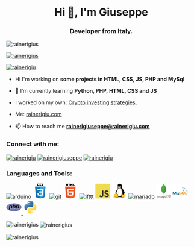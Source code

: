 <h1 align="center">Hi 👋, I'm Giuseppe</h1>
<h3 align="center">Developer from Italy.</h3>

<p align="left"> <img src="https://komarev.com/ghpvc/?username=rainerigius&label=Profile%20views&color=0e75b6&style=flat" alt="rainerigius" /> </p>

<p align="left"> <a href="https://github.com/ryo-ma/github-profile-trophy"><img src="https://github-profile-trophy.vercel.app/?username=rainerigius" alt="rainerigius" /></a> </p>

<p align="left"> <a href="https://twitter.com/rainerigiu" target="blank"><img src="https://img.shields.io/twitter/follow/rainerigiu?logo=twitter&style=for-the-badge" alt="rainerigiu" /></a> </p>

- Hi I'm working on **some projects in HTML, CSS, JS, PHP and MySql**

- 🌱 I’m currently learning **Python, PHP, HTML, CSS and JS**

- I worked on my own: [Crypto investing strategies.](rainerigiu.com)

- Me: [rainerigiu.com](rainerigiu.com)

- 📫 How to reach me **rainerigiuseppe@rainerigiu.com**

<h3 align="left">Connect with me:</h3>
<p align="left">
<a href="https://twitter.com/rainerigiu" target="blank"><img align="center" src="https://raw.githubusercontent.com/rahuldkjain/github-profile-readme-generator/master/src/images/icons/Social/twitter.svg" alt="rainerigiu" height="30" width="40" /></a>
<a href="https://linkedin.com/in/rainerigiuseppe" target="blank"><img align="center" src="https://raw.githubusercontent.com/rahuldkjain/github-profile-readme-generator/master/src/images/icons/Social/linked-in-alt.svg" alt="rainerigiuseppe" height="30" width="40" /></a>
<a href="https://instagram.com/rainerigiu" target="blank"><img align="center" src="https://raw.githubusercontent.com/rahuldkjain/github-profile-readme-generator/master/src/images/icons/Social/instagram.svg" alt="rainerigiu" height="30" width="40" /></a>
</p>

<h3 align="left">Languages and Tools:</h3>
<p align="left"> <a href="https://www.arduino.cc/" target="_blank" rel="noreferrer"> <img src="https://cdn.worldvectorlogo.com/logos/arduino-1.svg" alt="arduino" width="40" height="40"/> </a> <a href="https://www.w3schools.com/css/" target="_blank" rel="noreferrer"> <img src="https://raw.githubusercontent.com/devicons/devicon/master/icons/css3/css3-original-wordmark.svg" alt="css3" width="40" height="40"/> </a> <a href="https://git-scm.com/" target="_blank" rel="noreferrer"> <img src="https://www.vectorlogo.zone/logos/git-scm/git-scm-icon.svg" alt="git" width="40" height="40"/> </a> <a href="https://www.w3.org/html/" target="_blank" rel="noreferrer"> <img src="https://raw.githubusercontent.com/devicons/devicon/master/icons/html5/html5-original-wordmark.svg" alt="html5" width="40" height="40"/> </a> <a href="https://ifttt.com/" target="_blank" rel="noreferrer"> <img src="https://www.vectorlogo.zone/logos/ifttt/ifttt-ar21.svg" alt="ifttt" width="40" height="40"/> </a> <a href="https://developer.mozilla.org/en-US/docs/Web/JavaScript" target="_blank" rel="noreferrer"> <img src="https://raw.githubusercontent.com/devicons/devicon/master/icons/javascript/javascript-original.svg" alt="javascript" width="40" height="40"/> </a> <a href="https://www.linux.org/" target="_blank" rel="noreferrer"> <img src="https://raw.githubusercontent.com/devicons/devicon/master/icons/linux/linux-original.svg" alt="linux" width="40" height="40"/> </a> <a href="https://mariadb.org/" target="_blank" rel="noreferrer"> <img src="https://www.vectorlogo.zone/logos/mariadb/mariadb-icon.svg" alt="mariadb" width="40" height="40"/> </a> <a href="https://www.mongodb.com/" target="_blank" rel="noreferrer"> <img src="https://raw.githubusercontent.com/devicons/devicon/master/icons/mongodb/mongodb-original-wordmark.svg" alt="mongodb" width="40" height="40"/> </a> <a href="https://www.mysql.com/" target="_blank" rel="noreferrer"> <img src="https://raw.githubusercontent.com/devicons/devicon/master/icons/mysql/mysql-original-wordmark.svg" alt="mysql" width="40" height="40"/> </a> <a href="https://www.php.net" target="_blank" rel="noreferrer"> <img src="https://raw.githubusercontent.com/devicons/devicon/master/icons/php/php-original.svg" alt="php" width="40" height="40"/> </a> <a href="https://www.python.org" target="_blank" rel="noreferrer"> <img src="https://raw.githubusercontent.com/devicons/devicon/master/icons/python/python-original.svg" alt="python" width="40" height="40"/> </a> </p>

<p><img align="left" src="https://github-readme-stats.vercel.app/api/top-langs?username=rainerigius&show_icons=true&locale=en&layout=compact" alt="rainerigius" /></p>

<p>&nbsp;<img align="center" src="https://github-readme-stats.vercel.app/api?username=rainerigius&show_icons=true&locale=en" alt="rainerigius" /></p>

<p><img align="center" src="https://github-readme-streak-stats.herokuapp.com/?user=rainerigius&" alt="rainerigius" /></p>
